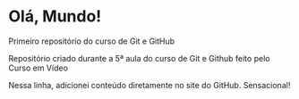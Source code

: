 # Olá, Mundo!
 Primeiro repositório do curso de Git e GitHub 

Repositório criado durante a 5ª aula do curso de Git e Github feito pelo Curso em Vídeo

Nessa linha, adicionei conteúdo diretamente no site do GitHub. Sensacional!
